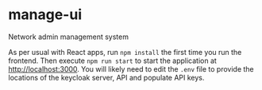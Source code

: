 # manage-ui

Network admin management system

As per usual with React apps, run `npm install` the first time you run the frontend. Then execute `npm run start` to start the application at [http://localhost:3000](http://localhost:3000). You will likely need to edit the `.env` file to provide the locations of the keycloak server, API and populate API keys.
